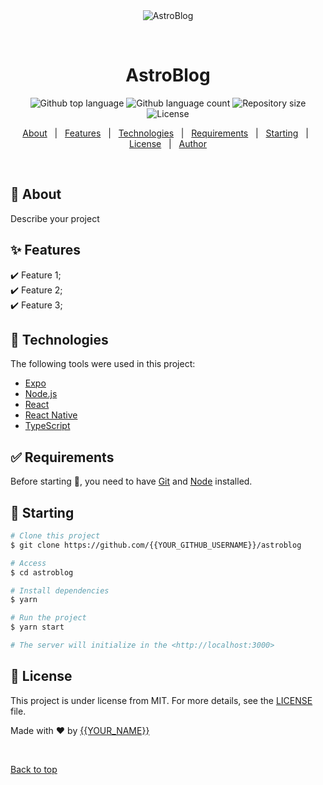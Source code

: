 <div align="center" id="top"> 
  <img src="./.github/app.gif" alt="AstroBlog" />

  &#xa0;

  <!-- <a href="https://astroblog.netlify.app">Demo</a> -->
</div>

<h1 align="center">AstroBlog</h1>

<p align="center">
  <img alt="Github top language" src="https://img.shields.io/github/languages/top/{{YOUR_GITHUB_USERNAME}}/astroblog?color=56BEB8">

  <img alt="Github language count" src="https://img.shields.io/github/languages/count/{{YOUR_GITHUB_USERNAME}}/astroblog?color=56BEB8">

  <img alt="Repository size" src="https://img.shields.io/github/repo-size/{{YOUR_GITHUB_USERNAME}}/astroblog?color=56BEB8">

  <img alt="License" src="https://img.shields.io/github/license/{{YOUR_GITHUB_USERNAME}}/astroblog?color=56BEB8">

  <!-- <img alt="Github issues" src="https://img.shields.io/github/issues/{{YOUR_GITHUB_USERNAME}}/astroblog?color=56BEB8" /> -->

  <!-- <img alt="Github forks" src="https://img.shields.io/github/forks/{{YOUR_GITHUB_USERNAME}}/astroblog?color=56BEB8" /> -->

  <!-- <img alt="Github stars" src="https://img.shields.io/github/stars/{{YOUR_GITHUB_USERNAME}}/astroblog?color=56BEB8" /> -->
</p>

<!-- Status -->

<!-- <h4 align="center"> 
	🚧  AstroBlog 🚀 Under construction...  🚧
</h4> 

<hr> -->

<p align="center">
  <a href="#dart-about">About</a> &#xa0; | &#xa0; 
  <a href="#sparkles-features">Features</a> &#xa0; | &#xa0;
  <a href="#rocket-technologies">Technologies</a> &#xa0; | &#xa0;
  <a href="#white_check_mark-requirements">Requirements</a> &#xa0; | &#xa0;
  <a href="#checkered_flag-starting">Starting</a> &#xa0; | &#xa0;
  <a href="#memo-license">License</a> &#xa0; | &#xa0;
  <a href="https://github.com/{{YOUR_GITHUB_USERNAME}}" target="_blank">Author</a>
</p>

<br>

## :dart: About ##

Describe your project

## :sparkles: Features ##

:heavy_check_mark: Feature 1;\
:heavy_check_mark: Feature 2;\
:heavy_check_mark: Feature 3;

## :rocket: Technologies ##

The following tools were used in this project:

- [Expo](https://expo.io/)
- [Node.js](https://nodejs.org/en/)
- [React](https://pt-br.reactjs.org/)
- [React Native](https://reactnative.dev/)
- [TypeScript](https://www.typescriptlang.org/)

## :white_check_mark: Requirements ##

Before starting :checkered_flag:, you need to have [Git](https://git-scm.com) and [Node](https://nodejs.org/en/) installed.

## :checkered_flag: Starting ##

```bash
# Clone this project
$ git clone https://github.com/{{YOUR_GITHUB_USERNAME}}/astroblog

# Access
$ cd astroblog

# Install dependencies
$ yarn

# Run the project
$ yarn start

# The server will initialize in the <http://localhost:3000>
```

## :memo: License ##

This project is under license from MIT. For more details, see the [LICENSE](LICENSE.md) file.


Made with :heart: by <a href="https://github.com/{{YOUR_GITHUB_USERNAME}}" target="_blank">{{YOUR_NAME}}</a>

&#xa0;

<a href="#top">Back to top</a>
